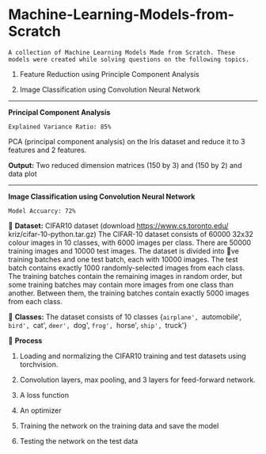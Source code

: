 # Machine-Learning-Models-from-Scratch

```A collection of Machine Learning Models Made from Scratch. These models were created while solving questions on the following topics.```


1. Feature Reduction using Principle Component Analysis

2. Image Classification using Convolution Neural Network
------------------------------------------------------------------------------------------------------

**Principal Component Analysis**

  ```Explained Variance Ratio: 85%```

PCA (principal component analysis) on the Iris dataset and reduce it to 3 features and 2
features.

**Output:** Two reduced dimension matrices (150 by 3) and (150 by 2) and data plot

--------------------------------------------------------------------------------------------------------

**Image Classification using Convolution Neural Network**

  ```Model Accuarcy: 72%```


 **Dataset:** CIFAR10 dataset
(download https://www.cs.toronto.edu/ kriz/cifar-10-python.tar.gz)
The CIFAR-10 dataset consists of 60000 32x32 colour images in 10 classes, with 6000 images
per class. There are 50000 training images and 10000 test images.
The dataset is divided into ve training batches and one test batch, each with 10000 images.
The test batch contains exactly 1000 randomly-selected images from each class. The training
batches contain the remaining images in random order, but some training batches may contain
more images from one class than another. Between them, the training batches contain exactly
5000 images from each class.


 **Classes:** The dataset consists of 10 classes {`airplane', `automobile', `bird', `cat', `deer', `dog',
`frog', `horse', `ship', `truck'}

 **Process**

  1. Loading and normalizing the CIFAR10 training and test datasets using torchvision.
  
  2. Convolution layers, max pooling, and 3 layers for feed-forward network.
  
  3. A loss function
  
  4. An optimizer
  
  5. Training the network on the training data and save the model
  
  6. Testing the network on the test data
  
  
